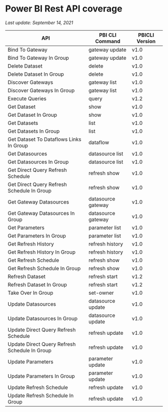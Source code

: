 # Power BI Rest API coverage

_Last update: September 14, 2021_

| API                                           | PBI CLI Command    | PBICLI Version |
| --------------------------------------------- | ------------------ | -------------- |
| Bind To Gateway                               | gateway update     | v1.0           |
| Bind To Gateway In Group                      | gateway update     | v1.0           |
| Delete Dataset                                | delete             | v1.0           |
| Delete Dataset In Group                       | delete             | v1.0           |
| Discover Gateways                             | gateway list       | v1.0           |
| Discover Gateways In Group                    | gateway list       | v1.0           |
| Execute Queries                               | query              | v1.2           |
| Get Dataset                                   | show               | v1.0           |
| Get Dataset In Group                          | show               | v1.0           |
| Get Datasets                                  | list               | v1.0           |
| Get Datasets In Group                         | list               | v1.0           |
| Get Dataset To Dataflows Links In Group       | dataflow           | v1.0           |
| Get Datasources                               | datasource list    | v1.0           |
| Get Datasources In Group                      | datasource list    | v1.0           |
| Get Direct Query Refresh Schedule             | refresh show       | v1.0           |
| Get Direct Query Refresh Schedule In Group    | refresh show       | v1.0           |
| Get Gateway Datasources                       | datasource gateway | v1.0           |
| Get Gateway Datasources In Group              | datasource gateway | v1.0           |
| Get Parameters                                | parameter list     | v1.0           |
| Get Parameters In Group                       | parameter list     | v1.0           |
| Get Refresh History                           | refresh history    | v1.0           |
| Get Refresh History In Group                  | refresh history    | v1.0           |
| Get Refresh Schedule                          | refresh show       | v1.0           |
| Get Refresh Schedule In Group                 | refresh show       | v1.0           |
| Refresh Dataset                               | refresh start      | v1.2           |
| Refresh Dataset In Group                      | refresh start      | v1.2           |
| Take Over In Group                            | set-owner          | v1.0           |
| Update Datasources                            | datasource update  | v1.0           |
| Update Datasources In Group                   | datasource update  | v1.0           |
| Update Direct Query Refresh Schedule          | refresh update     | v1.0           |
| Update Direct Query Refresh Schedule In Group | refresh update     | v1.0           |
| Update Parameters                             | parameter update   | v1.0           |
| Update Parameters In Group                    | parameter update   | v1.0           |
| Update Refresh Schedule                       | refresh update     | v1.0           |
| Update Refresh Schedule In Group              | refresh update     | v1.0           |
